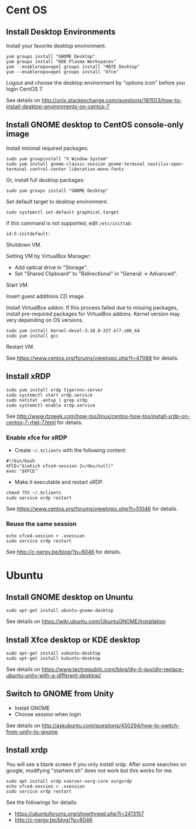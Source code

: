 # Cent OS

## Install Desktop Environments

Install your favorite desktop environment.

    yum groups install "GNOME Desktop"
    yum groups install "KDE Plasma Workspaces"
    yum --enablerepo=epel groups install "MATE Desktop"
    yum --enablerepo=epel groups install "Xfce"

Logout and choose the desktop environment by "options icon" before you login CentOS 7.

See details on <http://unix.stackexchange.com/questions/181503/how-to-install-desktop-environments-on-centos-7>

## Install GNOME desktop to CentOS console-only image

Install minimal required packages:

    sudo yum groupinstall "X Window System"
    sudo yum install gnome-classic-session gnome-terminal nautilus-open-terminal control-center liberation-mono-fonts

Or, install full desktop packages:

    sudo yum groups install "GNOME Desktop"

Set default target to desktop environment. 

    sudo systemctl set-default graphical.target

If this command is not supported, edit `/etc/inittab`:

    id:5:initdefault:

Shutdown VM.

Setting VM by VirtualBox Manager:
* Add optical drive in "Storage".
* Set "Shared Clipboard" to "Bidirectional" in "General -> Advanced". 

Start VM.

Insert guest additions CD image.

Install VirtualBox addon. If this process failed due to missing packages, install pre-required packages for VirtualBox addons. Kernel version may very depending on OS versions. 
```
sudo yum install kernel-devel-3.10.0-327.el7.x86_64
sudo yum install gcc
```
Restart VM. 

See <https://www.centos.org/forums/viewtopic.php?t=47088> for details.

## Install xRDP
```
sudo yum install xrdp tigervnc-server
sudo systemctl start xrdp.service
sudo netstat -antup | grep xrdp
sudo systemctl enable xrdp.service
```
See <http://www.itzgeek.com/how-tos/linux/centos-how-tos/install-xrdp-on-centos-7-rhel-7.html> for details.

### Enable xfce for xRDP

* Create `~/.Xclients` with the following content:
```
#!/bin/bash
XFCE="$(which xfce4-session 2>/dev/null)"
exec "$XFCE"
```
* Make it executable and restart xRDP.
```
chmod 755 ~/.Xclients
sudo service xrdp restart
```
See <https://www.centos.org/forums/viewtopic.php?t=51046> for details.

### Reuse the same session
```
echo xfce4-session > .xsession
sudo service xrdp restart
```
See <http://c-nergy.be/blog/?p=6046> for details.

# Ubuntu

## Install GNOME desktop on Ununtu
```
sudo apt-get install ubuntu-gnome-desktop
```
See details on <https://wiki.ubuntu.com/UbuntuGNOME/Installation> 

## Install Xfce desktop or KDE desktop
```
sudo apt-get install xubuntu-desktop
sudo apt-get install kubuntu-desktop
```
See details on <https://www.techrepublic.com/blog/diy-it-guy/diy-replace-ubuntu-unity-with-a-different-desktop/>

## Switch to GNOME from Unity
	
* Install GNOME
* Choose session when login

See details on <http://askubuntu.com/questions/450294/how-to-switch-from-unity-to-gnome>

## Install xrdp

You will see a blank screen if you only install xrdp. After some searches on google, modifying "startwm.sh" does not work but this works for me.

```
sudo apt install xrdp xserver-xorg-core xorgxrdp
echo xfce4-session > .xsession
sudo service xrdp restart
```
See the followings for details:
* <https://ubuntuforums.org/showthread.php?t=2413157>
* <http://c-nergy.be/blog/?p=6046>
